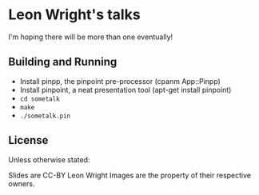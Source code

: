 # Leon Wright's talks

I'm hoping there will be more than one eventually!

## Building and Running

- Install pinpp, the pinpoint pre-processor (cpanm App::Pinpp)
- Install pinpoint, a neat presentation tool (apt-get install pinpoint)
- `cd sometalk`
- `make`
- `./sometalk.pin`

## License
Unless otherwise stated:

Slides are CC-BY Leon Wright
Images are the property of their respective owners. 
